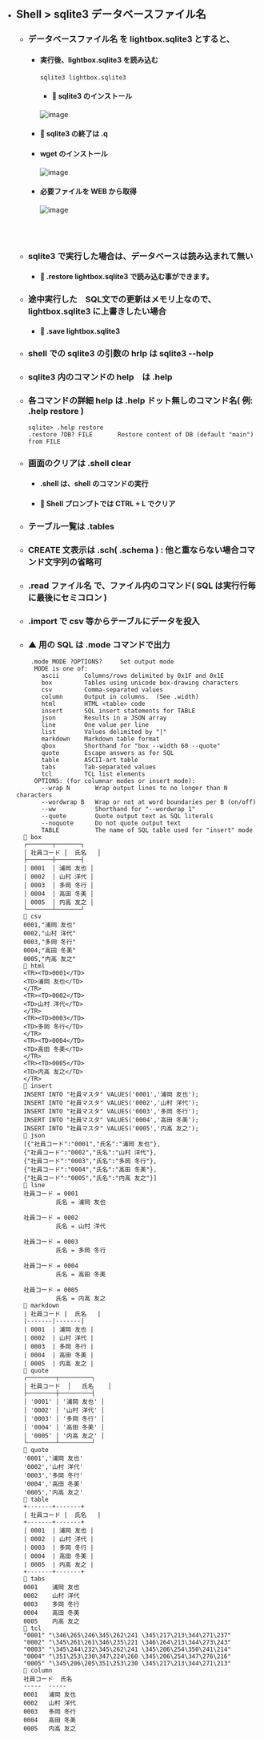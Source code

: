- ## Shell > sqlite3 データベースファイル名

  - ### データベースファイル名 を lightbox.sqlite3 とすると、
    - #### 実行後、lightbox.sqlite3 を読み込む
      ```
      sqlite3 lightbox.sqlite3
      ```
      - #### 🔴 sqlite3 のインストール 
      ![image](https://github.com/winofsql/REPLIT-Java-PHP-js-Python/assets/1501327/f4dbd672-09fe-496f-9490-3f71b6f0a283)

    - #### 🔴 sqlite3 の終了は .q

    - #### wget のインストール
      ![image](https://github.com/winofsql/REPLIT-Java-PHP-js-Python/assets/1501327/3ef0fc59-5841-4fed-8aa3-03e2b33f6e92)
    - #### 必要ファイルを WEB から取得
      ![image](https://github.com/winofsql/REPLIT-Java-PHP-js-Python/assets/1501327/bb96f14a-1b05-49d1-a878-8db22865bbc5)

 
    <br><br>

  - ### sqlite3 で実行した場合は、データベースは読み込まれて無い
    - #### 🔴 .restore lightbox.sqlite3 で読み込む事ができます。

  - ### 途中実行した　SQL文での更新はメモリ上なので、lightbox.sqlite3 に上書きしたい場合
    - #### 🔴 .save lightbox.sqlite3

  - ### shell での sqlite3 の引数の hrlp は sqlite3 --help
  - ### sqlite3 内のコマンドの help　は .help
  - ### 各コマンドの詳細 help は .help ドット無しのコマンド名( 例: .help restore )
    ```
    sqlite> .help restore
    .restore ?DB? FILE       Restore content of DB (default "main") from FILE
    ``` 
  - ### 画面のクリアは .shell clear
    - #### .shell は、shell のコマンドの実行
    - #### 🔴 Shell プロンプトでは CTRL + L でクリア
   
  - ### テーブル一覧は .tables
  - ### CREATE 文表示は .sch( .schema ) : 他と重ならない場合コマンド文字列の省略可
  - ### .read ファイル名 で、ファイル内のコマンド( SQL は実行行毎に最後にセミコロン )
  - ### .import で csv 等からテーブルにデータを投入
  - ### ▲ 用の SQL は .mode コマンドで出力
  ```
      .mode MODE ?OPTIONS?     Set output mode
       MODE is one of:
         ascii       Columns/rows delimited by 0x1F and 0x1E
         box         Tables using unicode box-drawing characters
         csv         Comma-separated values
         column      Output in columns.  (See .width)
         html        HTML <table> code
         insert      SQL insert statements for TABLE
         json        Results in a JSON array
         line        One value per line
         list        Values delimited by "|"
         markdown    Markdown table format
         qbox        Shorthand for "box --width 60 --quote"
         quote       Escape answers as for SQL
         table       ASCII-art table
         tabs        Tab-separated values
         tcl         TCL list elements
       OPTIONS: (for columnar modes or insert mode):
         --wrap N       Wrap output lines to no longer than N characters
         --wordwrap B   Wrap or not at word boundaries per B (on/off)
         --ww           Shorthand for "--wordwrap 1"
         --quote        Quote output text as SQL literals
         --noquote      Do not quote output text
         TABLE          The name of SQL table used for "insert" mode
    🔴 box
    ┌───────┬───────┐
    │ 社員コード │  氏名   │
    ├───────┼───────┤
    │ 0001  │ 浦岡 友也 │
    │ 0002  │ 山村 洋代 │
    │ 0003  │ 多岡 冬行 │
    │ 0004  │ 高田 冬美 │
    │ 0005  │ 内高 友之 │
    └───────┴───────┘
    🔴 csv
    0001,"浦岡 友也"
    0002,"山村 洋代"
    0003,"多岡 冬行"
    0004,"高田 冬美"
    0005,"内高 友之"
    🔴 html
    <TR><TD>0001</TD>
    <TD>浦岡 友也</TD>
    </TR>
    <TR><TD>0002</TD>
    <TD>山村 洋代</TD>
    </TR>
    <TR><TD>0003</TD>
    <TD>多岡 冬行</TD>
    </TR>
    <TR><TD>0004</TD>
    <TD>高田 冬美</TD>
    </TR>
    <TR><TD>0005</TD>
    <TD>内高 友之</TD>
    </TR>
    🔴 insert
    INSERT INTO "社員マスタ" VALUES('0001','浦岡 友也');
    INSERT INTO "社員マスタ" VALUES('0002','山村 洋代');
    INSERT INTO "社員マスタ" VALUES('0003','多岡 冬行');
    INSERT INTO "社員マスタ" VALUES('0004','高田 冬美');
    INSERT INTO "社員マスタ" VALUES('0005','内高 友之');
    🔴 json
    [{"社員コード":"0001","氏名":"浦岡 友也"},
    {"社員コード":"0002","氏名":"山村 洋代"},
    {"社員コード":"0003","氏名":"多岡 冬行"},
    {"社員コード":"0004","氏名":"高田 冬美"},
    {"社員コード":"0005","氏名":"内高 友之"}]
    🔴 line
    社員コード = 0001
             氏名 = 浦岡 友也
    
    社員コード = 0002
             氏名 = 山村 洋代
    
    社員コード = 0003
             氏名 = 多岡 冬行
    
    社員コード = 0004
             氏名 = 高田 冬美
    
    社員コード = 0005
             氏名 = 内高 友之
    🔴 markdown
    | 社員コード |  氏名   |
    |-------|-------|
    | 0001  | 浦岡 友也 |
    | 0002  | 山村 洋代 |
    | 0003  | 多岡 冬行 |
    | 0004  | 高田 冬美 |
    | 0005  | 内高 友之 |
    🔴 quote
    ┌────────┬─────────┐
    │ 社員コード  │   氏名    │
    ├────────┼─────────┤
    │ '0001' │ '浦岡 友也' │
    │ '0002' │ '山村 洋代' │
    │ '0003' │ '多岡 冬行' │
    │ '0004' │ '高田 冬美' │
    │ '0005' │ '内高 友之' │
    └────────┴─────────┘
    🔴 quote
    '0001','浦岡 友也'
    '0002','山村 洋代'
    '0003','多岡 冬行'
    '0004','高田 冬美'
    '0005','内高 友之'
    🔴 table
    +-------+-------+
    | 社員コード |  氏名   |
    +-------+-------+
    | 0001  | 浦岡 友也 |
    | 0002  | 山村 洋代 |
    | 0003  | 多岡 冬行 |
    | 0004  | 高田 冬美 |
    | 0005  | 内高 友之 |
    +-------+-------+
    🔴 tabs
    0001	浦岡 友也
    0002	山村 洋代
    0003	多岡 冬行
    0004	高田 冬美
    0005	内高 友之
    🔴 tcl
    "0001" "\346\265\246\345\262\241 \345\217\213\344\271\237"
    "0002" "\345\261\261\346\235\221 \346\264\213\344\273\243"
    "0003" "\345\244\232\345\262\241 \345\206\254\350\241\214"
    "0004" "\351\253\230\347\224\260 \345\206\254\347\276\216"
    "0005" "\345\206\205\351\253\230 \345\217\213\344\271\213"
    🔴 column
    社員コード  氏名   
    -----  -----
    0001   浦岡 友也
    0002   山村 洋代
    0003   多岡 冬行
    0004   高田 冬美
    0005   内高 友之
    
  ```

